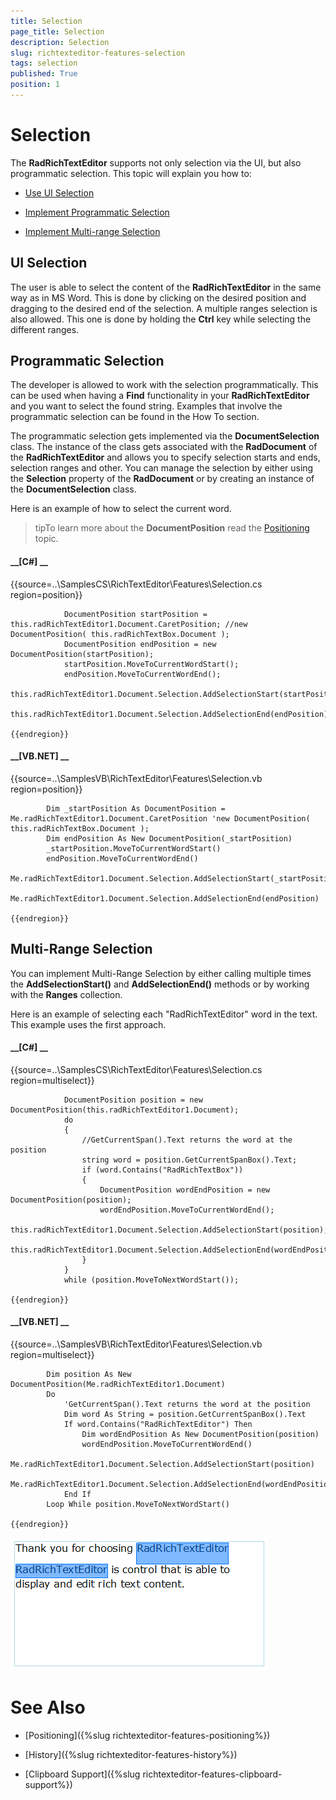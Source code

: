 ```yaml
---
title: Selection
page_title: Selection
description: Selection
slug: richtexteditor-features-selection
tags: selection
published: True
position: 1
---
```


# Selection



The __RadRichTextEditor__ supports not only selection via the UI, but also programmatic selection. This topic will explain you how to:
      

* [Use UI Selection](#ui-selection)

* [Implement Programmatic Selection](#programmatic-selection)

* [Implement Multi-range Selection](#multi-range-selection)

## UI Selection

The user is able to select the content of the __RadRichTextEditor__ in the same way as in MS Word. This is done by clicking on the desired 
          position and dragging to the desired end of the selection. A multiple ranges selection is also allowed. This one is done by holding the
          __Ctrl__ key while selecting the different ranges.
        

## Programmatic Selection

The developer is allowed to work with the selection programmatically. This can be used when having a __Find__ functionality in your
          __RadRichTextEditor__ and you want to select the found string. Examples that involve the programmatic selection can be found in the How To 
          section.
        

The programmatic selection gets implemented via the __DocumentSelection__ class. The instance of the class gets associated with the 
          __RadDocument__ of the __RadRichTextEditor__ and allows you to specify selection starts and ends, selection ranges and other. You can manage the selection by either using the __Selection__ property of the __RadDocument__ or by creating an instance of the __DocumentSelection__ class.
        

Here is an example of how to select the current word.

>tipTo learn more about the __DocumentPosition__ read the [Positioning](F2431250-F52E-46B3-9DC0-7247B0A46610) topic.
          

#### __[C#] __

{{source=..\SamplesCS\RichTextEditor\Features\Selection.cs region=position}}
	            
	            DocumentPosition startPosition = this.radRichTextEditor1.Document.CaretPosition; //new DocumentPosition( this.radRichTextBox.Document );
	            DocumentPosition endPosition = new DocumentPosition(startPosition);
	            startPosition.MoveToCurrentWordStart();
	            endPosition.MoveToCurrentWordEnd();
	            this.radRichTextEditor1.Document.Selection.AddSelectionStart(startPosition);
	            this.radRichTextEditor1.Document.Selection.AddSelectionEnd(endPosition);
	            
	{{endregion}}



#### __[VB.NET] __

{{source=..\SamplesVB\RichTextEditor\Features\Selection.vb region=position}}
	
	
	        Dim _startPosition As DocumentPosition = Me.radRichTextEditor1.Document.CaretPosition 'new DocumentPosition( this.radRichTextBox.Document );
	        Dim endPosition As New DocumentPosition(_startPosition)
	        _startPosition.MoveToCurrentWordStart()
	        endPosition.MoveToCurrentWordEnd()
	        Me.radRichTextEditor1.Document.Selection.AddSelectionStart(_startPosition)
	        Me.radRichTextEditor1.Document.Selection.AddSelectionEnd(endPosition)
	
	{{endregion}}



## Multi-Range Selection

You can implement Multi-Range Selection by either calling multiple times the __AddSelectionStart()__ and 
          __AddSelectionEnd()__ methods or by working with the __Ranges__ collection.
        

Here is an example of selecting each "RadRichTextEditor" word in the text. This example uses the first approach.

#### __[C#] __

{{source=..\SamplesCS\RichTextEditor\Features\Selection.cs region=multiselect}}
	                
	            DocumentPosition position = new DocumentPosition(this.radRichTextEditor1.Document);
	            do
	            {
	                //GetCurrentSpan().Text returns the word at the position
	                string word = position.GetCurrentSpanBox().Text;
	                if (word.Contains("RadRichTextBox"))
	                {
	                    DocumentPosition wordEndPosition = new DocumentPosition(position);
	                    wordEndPosition.MoveToCurrentWordEnd();
	                    this.radRichTextEditor1.Document.Selection.AddSelectionStart(position);
	                    this.radRichTextEditor1.Document.Selection.AddSelectionEnd(wordEndPosition);
	                }
	            }
	            while (position.MoveToNextWordStart());
	
	{{endregion}}



#### __[VB.NET] __

{{source=..\SamplesVB\RichTextEditor\Features\Selection.vb region=multiselect}}
	
	        Dim position As New DocumentPosition(Me.radRichTextEditor1.Document)
	        Do
	            'GetCurrentSpan().Text returns the word at the position
	            Dim word As String = position.GetCurrentSpanBox().Text
	            If word.Contains("RadRichTextEditor") Then
	                Dim wordEndPosition As New DocumentPosition(position)
	                wordEndPosition.MoveToCurrentWordEnd()
	                Me.radRichTextEditor1.Document.Selection.AddSelectionStart(position)
	                Me.radRichTextEditor1.Document.Selection.AddSelectionEnd(wordEndPosition)
	            End If
	        Loop While position.MoveToNextWordStart()
	
	{{endregion}}

![richtexteditor-features-selection 001](images/richtexteditor-features-selection001.png)

# See Also

 * [Positioning]({%slug richtexteditor-features-positioning%})

 * [History]({%slug richtexteditor-features-history%})

 * [Clipboard Support]({%slug richtexteditor-features-clipboard-support%})
